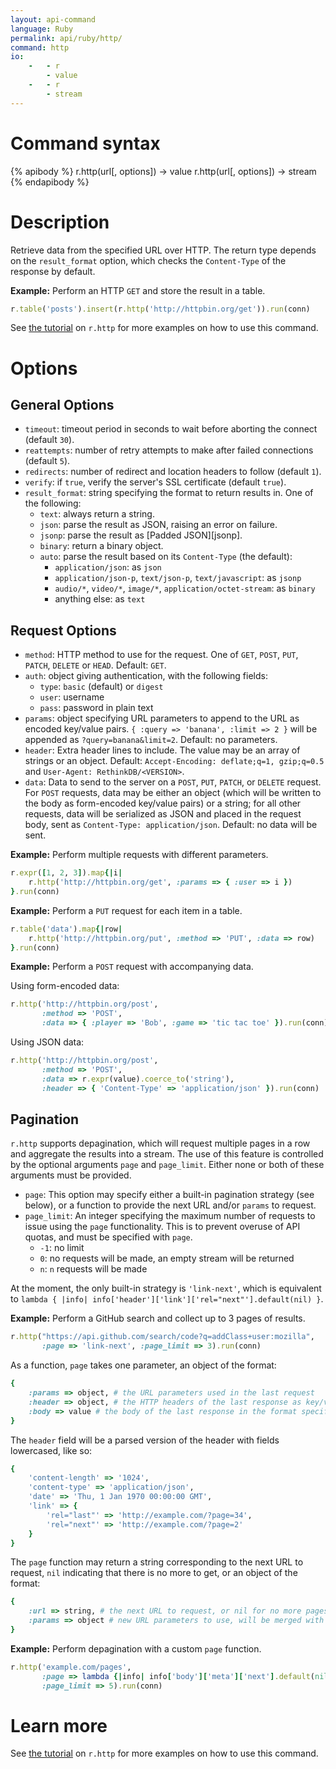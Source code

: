 ```yaml
---
layout: api-command
language: Ruby
permalink: api/ruby/http/
command: http
io:
    -   - r
        - value
    -   - r
        - stream
---
```


# Command syntax #

{% apibody %}
r.http(url[, options]) &rarr; value
r.http(url[, options]) &rarr; stream
{% endapibody %}

# Description #

Retrieve data from the specified URL over HTTP.  The return type depends on the `result_format` option, which checks the `Content-Type` of the response by default.

__Example:__ Perform an HTTP `GET` and store the result in a table.

```rb
r.table('posts').insert(r.http('http://httpbin.org/get')).run(conn)
```

See [the tutorial](/docs/external-api-access/) on `r.http` for more examples on how to use this command.

# Options #

## General Options ##

* `timeout`: timeout period in seconds to wait before aborting the connect (default `30`).
* `reattempts`: number of retry attempts to make after failed connections (default `5`).
* `redirects`: number of redirect and location headers to follow (default `1`).
* `verify`: if `true`, verify the server's SSL certificate (default `true`).
* `result_format`: string specifying the format to return results in. One of the following:
    * `text`: always return a string.
    * `json`: parse the result as JSON, raising an error on failure.
    * `jsonp`: parse the result as [Padded JSON][jsonp].
    * `binary`: return a binary object.
    * `auto`: parse the result based on its `Content-Type` (the default):
        * `application/json`: as `json`
        * `application/json-p`, `text/json-p`, `text/javascript`: as `jsonp`
        * `audio/*`, `video/*`, `image/*`, `application/octet-stream`: as `binary`
        * anything else: as `text`

## Request Options

* `method`: HTTP method to use for the request. One of `GET`, `POST`, `PUT`, `PATCH`, `DELETE` or `HEAD`. Default: `GET`.
* `auth`: object giving authentication, with the following fields:
    * `type`: `basic` (default) or `digest`
    * `user`: username
    * `pass`: password in plain text
* `params`: object specifying URL parameters to append to the URL as encoded key/value pairs. `{ :query => 'banana', :limit => 2 }` will be appended as `?query=banana&limit=2`. Default: no parameters.
* `header`: Extra header lines to include. The value may be an array of strings or an object. Default: `Accept-Encoding: deflate;q=1, gzip;q=0.5` and `User-Agent: RethinkDB/<VERSION>`.
* `data`: Data to send to the server on a `POST`, `PUT`, `PATCH`, or `DELETE` request. For `POST` requests, data may be either an object (which will be written to the body as form-encoded key/value pairs) or a string; for all other requests, data will be serialized as JSON and placed in the request body, sent as `Content-Type: application/json`. Default: no data will be sent.

__Example:__ Perform multiple requests with different parameters.

```rb
r.expr([1, 2, 3]).map{|i|
    r.http('http://httpbin.org/get', :params => { :user => i })
}.run(conn)
```

__Example:__ Perform a `PUT` request for each item in a table.

```rb
r.table('data').map{|row|
    r.http('http://httpbin.org/put', :method => 'PUT', :data => row)
}.run(conn)
```

__Example:__ Perform a `POST` request with accompanying data.

Using form-encoded data:

```rb
r.http('http://httpbin.org/post',
       :method => 'POST',
       :data => { :player => 'Bob', :game => 'tic tac toe' }).run(conn)
```

Using JSON data:

```rb
r.http('http://httpbin.org/post',
       :method => 'POST',
       :data => r.expr(value).coerce_to('string'),
       :header => { 'Content-Type' => 'application/json' }).run(conn)
```

## Pagination

`r.http` supports depagination, which will request multiple pages in a row and aggregate the results into a stream.  The use of this feature is controlled by the optional arguments `page` and `page_limit`.  Either none or both of these arguments must be provided.

* `page`: This option may specify either a built-in pagination strategy (see below), or a function to provide the next URL and/or `params` to request.
* `page_limit`: An integer specifying the maximum number of requests to issue using the `page` functionality.  This is to prevent overuse of API quotas, and must be specified with `page`.
    * `-1`: no limit
    * `0`: no requests will be made, an empty stream will be returned
    * `n`: `n` requests will be made

At the moment, the only built-in strategy is `'link-next'`, which is equivalent to `lambda { |info| info['header']['link']['rel="next"'].default(nil) }`.

__Example:__ Perform a GitHub search and collect up to 3 pages of results.

```rb
r.http("https://api.github.com/search/code?q=addClass+user:mozilla",
       :page => 'link-next', :page_limit => 3).run(conn)
```

As a function, `page` takes one parameter, an object of the format:

```rb
{
    :params => object, # the URL parameters used in the last request
    :header => object, # the HTTP headers of the last response as key/value pairs
    :body => value # the body of the last response in the format specified by `result_format`
}
```

The `header` field will be a parsed version of the header with fields lowercased, like so:

```rb
{
    'content-length' => '1024',
    'content-type' => 'application/json',
    'date' => 'Thu, 1 Jan 1970 00:00:00 GMT',
    'link' => {
        'rel="last"' => 'http://example.com/?page=34',
        'rel="next"' => 'http://example.com/?page=2'
    }
}
```

The `page` function may return a string corresponding to the next URL to request, `nil` indicating that there is no more to get, or an object of the format:

```rb
{
    :url => string, # the next URL to request, or nil for no more pages
    :params => object # new URL parameters to use, will be merged with the previous request's params
}
```

__Example:__ Perform depagination with a custom `page` function.

```rb
r.http('example.com/pages',
       :page => lambda {|info| info['body']['meta']['next'].default(nil)},
       :page_limit => 5).run(conn)
```

# Learn more

See [the tutorial](/docs/external-api-access/) on `r.http` for more examples on how to use this command.
